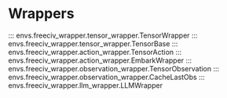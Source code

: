 # Wrappers

::: envs.freeciv_wrapper.tensor_wrapper.TensorWrapper
::: envs.freeciv_wrapper.tensor_wrapper.TensorBase
::: envs.freeciv_wrapper.action_wrapper.TensorAction
::: envs.freeciv_wrapper.action_wrapper.EmbarkWrapper
::: envs.freeciv_wrapper.observation_wrapper.TensorObservation
::: envs.freeciv_wrapper.observation_wrapper.CacheLastObs
::: envs.freeciv_wrapper.llm_wrapper.LLMWrapper
